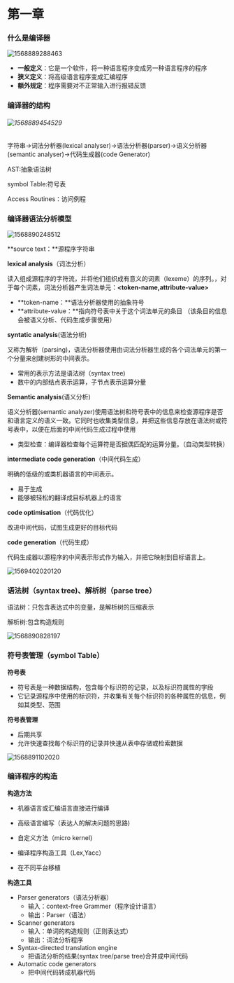 # 第一章



### 什么是编译器

![1568889288463](C:\Users\杨士伟\AppData\Roaming\Typora\typora-user-images\1568889288463.png)

- **一般定义**：它是一个软件，将一种语言程序变成另一种语言程序的程序
- **狭义定义**：将高级语言程序变成汇编程序
- **额外规定**：程序需要对不正常输入进行报错反馈



### 编译器的结构

###### ![1568889454529](C:\Users\杨士伟\AppData\Roaming\Typora\typora-user-images\1568889454529.png)

字符串->词法分析器(lexical analyser)->语法分析器(parser)->语义分析器(semantic analyser)->代码生成器(code Generator)

AST:抽象语法树

symbol Table:符号表

Access Routines：访问例程



### 编译器语法分析模型

![1568890248512](C:\Users\杨士伟\AppData\Roaming\Typora\typora-user-images\1568890248512.png)



**source text：**源程序字符串



**lexical analysis**（词法分析）

读入组成源程序的字符流，并将他们组织成有意义的词素（lexeme）的序列。，对于每个词素，词法分析器产生词法单元：**<token-name,attribute-value>**

- **token-name：**语法分析器使用的抽象符号
- **attribute-value：**指向符号表中关于这个词法单元的条目 （该条目的信息会被语义分析、代码生成步骤使用）



**syntatic analysis**(语法分析)

又称为解析（parsing)，语法分析器使用由词法分析器生成的各个词法单元的第一个分量来创建树形的中间表示。

- 常用的表示方法是语法树（syntax tree)
- 数中的内部结点表示运算，子节点表示运算分量



**Semantic analysis**(语义分析)

语义分析器(semantic analyzer)使用语法树和符号表中的信息来检查源程序是否和语言定义的语义一致。它同时也收集类型信息，并把这些信息存放在语法树或符号表中，以便在后面的中间代码生成过程中使用

- 类型检查：编译器检查每个运算符是否据偶匹配的运算分量。（自动类型转换）



**intermediate code generation**（中间代码生成）

明确的低级的或类机器语言的中间表示。

- 易于生成
- 能够被轻松的翻译成目标机器上的语言



**code optimisation**（代码优化）

改进中间代码，试图生成更好的目标代码



**code generation**（代码生成）

代码生成器以源程序的中间表示形式作为输入，并把它映射到目标语言上。





![1569402020120](C:\Users\杨士伟\AppData\Roaming\Typora\typora-user-images\1569402020120.png)



### 语法树（syntax tree)、解析树（parse tree）

语法树：只包含表达式中的变量，是解析树的压缩表示

解析树:包含构造规则

![1568890828197](C:\Users\杨士伟\AppData\Roaming\Typora\typora-user-images\1568890828197.png)





### 符号表管理（symbol Table）

**符号表**

- 符号表是一种数据结构，包含每个标识符的记录，以及标识符属性的字段
- 它记录源程序中使用的标识符，并收集有关每个标识符的各种属性的信息，例如其类型、范围

**符号表管理**

- 后期共享
- 允许快速查找每个标识符的记录并快速从表中存储或检索数据

![1568891102020](C:\Users\杨士伟\AppData\Roaming\Typora\typora-user-images\1568891102020.png)



### 编译程序的构造

**构造方法**

- 机器语言或汇编语言直接进行编译
- 高级语言编写（表达人的解决问题的思路)

- 自定义方法（micro kernel)
- 编译程序构造工具（Lex,Yacc）
- 在不同平台移植



**构造工具**

- Parser generators（语法分析器）
  - 输入：context-free Grammer（程序设计语言）
  - 输出：Parser（语法）
- Scanner generators
  - 输入：单词的构造规则（正则表达式）
  - 输出：词法分析程序
- Syntax-directed translation engine
  - 把语法分析的结果(syntax tree/parse tree)合并成中间代码
- Automatic code generators
  - 把中间代码转成机器代码



